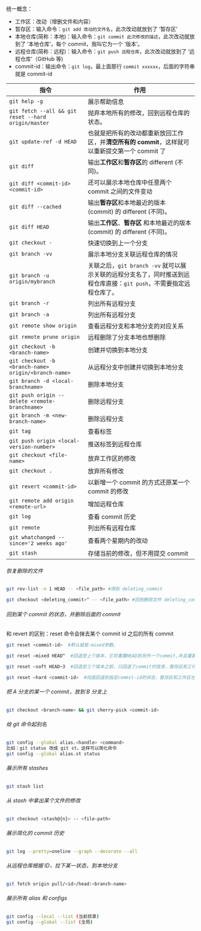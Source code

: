 统一概念：
- 工作区：改动（增删文件和内容）
- 暂存区：输入命令：`git add 改动的文件名`，此次改动就放到了 ‘暂存区’
- 本地仓库(简称：本地)：输入命令：`git commit 此次修改的描述`，此次改动就放到了 ’本地仓库’，每个 commit，我叫它为一个 ‘版本’。
- 远程仓库(简称：远程)：输入命令：`git push 远程仓库`，此次改动就放到了 ‘远程仓库’（GitHub 等)
- commit-id：输出命令：`git log`，最上面那行 `commit xxxxxx`，后面的字符串就是 commit-id

| 指令                                                 | 作用                                                         |
| ---------------------------------------------------- | ------------------------------------------------------------ |
| `git help -g`                                        | 展示帮助信息                                                 |
| `git fetch --all && git reset --hard origin/master`  | 抛弃本地所有的修改，回到远程仓库的状态。                     |
| `git update-ref -d HEAD`                             | 也就是把所有的改动都重新放回工作区，并**清空所有的 commit**，这样就可以重新提交第一个 commit 了 |
| `git diff`                                           | 输出**工作区**和**暂存区**的 different (不同)。              |
| `git diff <commit-id> <commit-id>`                   | 还可以展示本地仓库中任意两个 commit 之间的文件变动           |
| `git diff --cached`                                  | 输出**暂存区**和本地最近的版本 (commit) 的 different (不同)。 |
| `git diff HEAD`                                      | 输出**工作区**、**暂存区** 和本地最近的版本 (commit) 的 different (不同)。 |
| `git checkout -`                                     | 快速切换到上一个分支                                         |
| `git branch -vv`                                     | 展示本地分支关联远程仓库的情况                               |
| `git branch -u origin/mybranch`                      | 关联之后，`git branch -vv` 就可以展示关联的远程分支名了，同时推送到远程仓库直接：`git push`，不需要指定远程仓库了。 |
| `git branch -r`                                      | 列出所有远程分支                                             |
| `git branch -a`                                      | 列出所有远程分支                                             |
| `git remote show origin`                             | 查看远程分支和本地分支的对应关系                             |
| `git remote prune origin`                            | 远程删除了分支本地也想删除                                   |
| `git checkout -b <branch-name>`                      | 创建并切换到本地分支                                         |
| `git checkout -b <branch-name> origin/<branch-name>` | 从远程分支中创建并切换到本地分支                             |
| `git branch -d <local-branchname>`                   | 删除本地分支                                                 |
| `git push origin --delete <remote-branchname>`       | 删除远程分支                                                 |
| `git branch -m <new-branch-name>`                    | 删除远程分支                                                 |
| `git tag`                                            | 查看标签                                                     |
| `git push origin <local-version-number>`             | 推送标签到远程仓库                                           |
| `git checkout <file-name>`                           | 放弃工作区的修改                                             |
| `git checkout .`                                     | 放弃所有修改                                                 |
| `git revert <commit-id>`                             | 以新增一个 commit 的方式还原某一个 commit 的修改             |
| `git remote add origin <remote-url>`                 | 增加远程仓库                                                 |
| `git log`                                            | 查看 commit 历史                                             |
| `git remote`                                         | 列出所有远程仓库                                             |
| `git whatchanged --since='2 weeks ago'`              | 查看两个星期内的改动                                         |
| `git stash`                                          | 存储当前的修改，但不用提交 commit                            |

###### 恢复删除的文件
```sh
git rev-list -n 1 HEAD -- <file_path> #得到 deleting_commit

git checkout <deleting_commit>^ -- <file_path> #回到删除文件 deleting_commit 之前的状态
```

###### 回到某个 commit 的状态，并删除后面的 commit

和 revert 的区别：reset 命令会抹去某个 commit id 之后的所有 commit

```sh
git reset <commit-id>  #默认就是-mixed参数。

git reset –mixed HEAD^  #回退至上个版本，它将重置HEAD到另外一个commit,并且重置暂存区以便和HEAD相匹配，但是也到此为止。工作区不会被更改。

git reset –soft HEAD~3  #回退至三个版本之前，只回退了commit的信息，暂存区和工作区与回退之前保持一致。如果还要提交，直接commit即可  

git reset –hard <commit-id>  #彻底回退到指定commit-id的状态，暂存区和工作区也会变为指定commit-id版本的内容
```

###### 把 A 分支的某一个 commit，放到 B 分支上

```sh
git checkout <branch-name> && git cherry-pick <commit-id>
```

###### 给 git 命令起别名

```sh
git config --global alias.<handle> <command>
比如：git status 改成 git st，这样可以简化命令
git config --global alias.st status
```

###### 展示所有 stashes
```sh
git stash list
```

###### 从 stash 中拿出某个文件的修改
```sh
git checkout <stash@{n}> -- <file-path>
```

###### 展示简化的 commit 历史
```sh
git log --pretty=oneline --graph --decorate --all
```

###### 从远程仓库根据 ID，拉下某一状态，到本地分支

```sh
git fetch origin pull/<id>/head:<branch-name>
```

###### 展示所有 alias 和 configs

```sh
git config --local --list (当前目录)
git config --global --list (全局)
```


